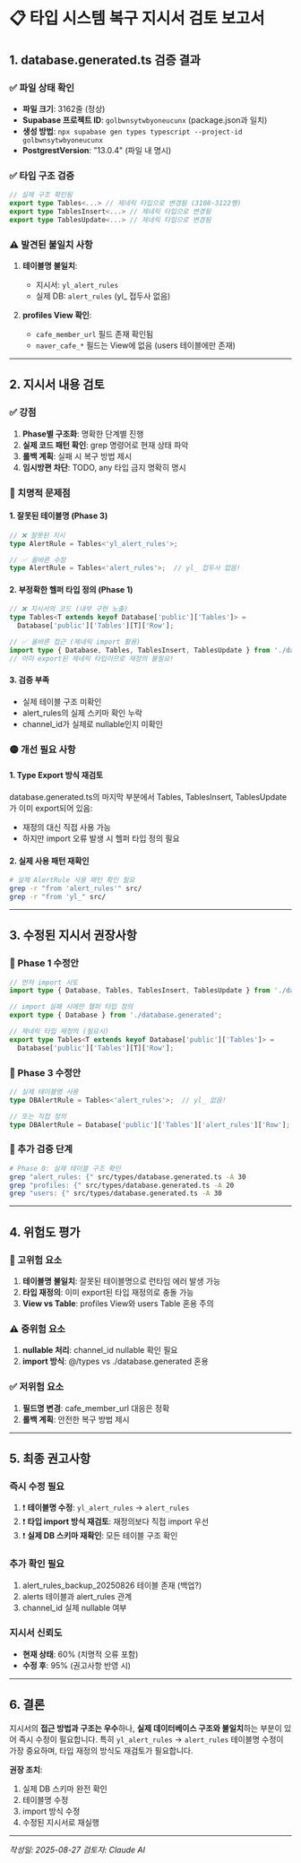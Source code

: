 # 📋 타입 시스템 복구 지시서 검토 보고서

## 1. database.generated.ts 검증 결과

### ✅ 파일 상태 확인
- **파일 크기**: 3162줄 (정상)
- **Supabase 프로젝트 ID**: `golbwnsytwbyoneucunx` (package.json과 일치)
- **생성 방법**: `npx supabase gen types typescript --project-id golbwnsytwbyoneucunx`
- **PostgrestVersion**: "13.0.4" (파일 내 명시)

### ✅ 타입 구조 검증
```typescript
// 실제 구조 확인됨
export type Tables<...> // 제네릭 타입으로 변경됨 (3108-3122행)
export type TablesInsert<...> // 제네릭 타입으로 변경됨
export type TablesUpdate<...> // 제네릭 타입으로 변경됨
```

### ⚠️ 발견된 불일치 사항
1. **테이블명 불일치**: 
   - 지시서: `yl_alert_rules`
   - 실제 DB: `alert_rules` (yl_ 접두사 없음)
   
2. **profiles View 확인**:
   - `cafe_member_url` 필드 존재 확인됨
   - `naver_cafe_*` 필드는 View에 없음 (users 테이블에만 존재)

---

## 2. 지시서 내용 검토

### ✅ 강점
1. **Phase별 구조화**: 명확한 단계별 진행
2. **실제 코드 패턴 확인**: grep 명령어로 현재 상태 파악
3. **롤백 계획**: 실패 시 복구 방법 제시
4. **임시방편 차단**: TODO, any 타입 금지 명확히 명시

### 🔴 치명적 문제점

#### 1. **잘못된 테이블명** (Phase 3)
```typescript
// ❌ 잘못된 지시
type AlertRule = Tables<'yl_alert_rules'>;

// ✅ 올바른 수정
type AlertRule = Tables<'alert_rules'>;  // yl_ 접두사 없음!
```

#### 2. **부정확한 헬퍼 타입 정의** (Phase 1)
```typescript
// ❌ 지시서의 코드 (내부 구현 노출)
type Tables<T extends keyof Database['public']['Tables']> = 
  Database['public']['Tables'][T]['Row'];

// ✅ 올바른 접근 (제네릭 import 활용)
import type { Database, Tables, TablesInsert, TablesUpdate } from './database.generated';
// 이미 export된 제네릭 타입이므로 재정의 불필요!
```

#### 3. **검증 부족**
- 실제 테이블 구조 미확인
- alert_rules의 실제 스키마 확인 누락
- channel_id가 실제로 nullable인지 미확인

### 🟡 개선 필요 사항

#### 1. **Type Export 방식 재검토**
database.generated.ts의 마지막 부분에서 Tables, TablesInsert, TablesUpdate가 이미 export되어 있음:
- 재정의 대신 직접 사용 가능
- 하지만 import 오류 발생 시 헬퍼 타입 정의 필요

#### 2. **실제 사용 패턴 재확인**
```bash
# 실제 AlertRule 사용 패턴 확인 필요
grep -r "from 'alert_rules'" src/
grep -r "from 'yl_" src/
```

---

## 3. 수정된 지시서 권장사항

### 🔧 Phase 1 수정안
```typescript
// 먼저 import 시도
import type { Database, Tables, TablesInsert, TablesUpdate } from './database.generated';

// import 실패 시에만 헬퍼 타입 정의
export type { Database } from './database.generated';

// 제네릭 타입 재정의 (필요시)
export type Tables<T extends keyof Database['public']['Tables']> = 
  Database['public']['Tables'][T]['Row'];
```

### 🔧 Phase 3 수정안
```typescript
// 실제 테이블명 사용
type DBAlertRule = Tables<'alert_rules'>;  // yl_ 없음!

// 또는 직접 정의
type DBAlertRule = Database['public']['Tables']['alert_rules']['Row'];
```

### 🔧 추가 검증 단계
```bash
# Phase 0: 실제 테이블 구조 확인
grep "alert_rules: {" src/types/database.generated.ts -A 30
grep "profiles: {" src/types/database.generated.ts -A 20
grep "users: {" src/types/database.generated.ts -A 30
```

---

## 4. 위험도 평가

### 🚨 고위험 요소
1. **테이블명 불일치**: 잘못된 테이블명으로 런타임 에러 발생 가능
2. **타입 재정의**: 이미 export된 타입 재정의로 충돌 가능
3. **View vs Table**: profiles View와 users Table 혼용 주의

### ⚠️ 중위험 요소
1. **nullable 처리**: channel_id nullable 확인 필요
2. **import 방식**: @/types vs ./database.generated 혼용

### ✅ 저위험 요소
1. **필드명 변경**: cafe_member_url 대응은 정확
2. **롤백 계획**: 안전한 복구 방법 제시

---

## 5. 최종 권고사항

### 즉시 수정 필요
1. ❗ **테이블명 수정**: `yl_alert_rules` → `alert_rules`
2. ❗ **타입 import 방식 재검토**: 재정의보다 직접 import 우선
3. ❗ **실제 DB 스키마 재확인**: 모든 테이블 구조 확인

### 추가 확인 필요
1. alert_rules_backup_20250826 테이블 존재 (백업?)
2. alerts 테이블과 alert_rules 관계
3. channel_id 실제 nullable 여부

### 지시서 신뢰도
- **현재 상태**: 60% (치명적 오류 포함)
- **수정 후**: 95% (권고사항 반영 시)

---

## 6. 결론

지시서의 **접근 방법과 구조는 우수**하나, **실제 데이터베이스 구조와 불일치**하는 부분이 있어 즉시 수정이 필요합니다. 특히 `yl_alert_rules` → `alert_rules` 테이블명 수정이 가장 중요하며, 타입 재정의 방식도 재검토가 필요합니다.

**권장 조치**:
1. 실제 DB 스키마 완전 확인
2. 테이블명 수정
3. import 방식 수정
4. 수정된 지시서로 재실행

---

*작성일: 2025-08-27*
*검토자: Claude AI*